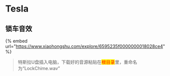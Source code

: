 # Tesla

## 锁车音效

{% embed url="https://www.xiaohongshu.com/explore/6595235f0000000018028ce4" %}



> 特斯拉U盘插入电脑，下载好的音源粘贴在<mark style="color:red;">根目录</mark>里，重命名为“LockChime.wav”


